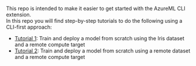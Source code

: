 This repo is intended to make it easier to get started with the AzureML CLI extension.  
In this repo you will find step-by-step tutorials to do the following using a CLI-first approach:
* [Tutorial 1](tutorials/happypath.md): Train and deploy a model from scratch using the Iris dataset and a remote compute target
* [Tutorial 2](tutorials/happypath_remotedata.md): Train and deploy a model from scratch using a remote dataset and a remote compute target